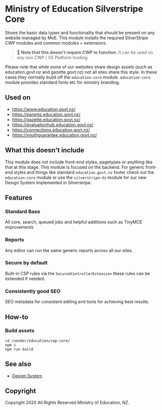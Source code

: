 # Ministry of Education Silverstripe Core

Stores the basic data types and functionality that should be present on any
website managed by MoE. This module installs the required SilverStripe CWP
modules and common modules + extensions.

> :green_heart: **Note that this doesn't require CWP to function**. It can be
used on any non CWP / SS Platform hosting.

Please note that while some of our websites share design assets (such as
education.govt.nz and gazette.govt.nz) not all sites share this style. In these
cases they normally build off the `education-core` module. `education-core`
module provides standard fonts etc for ministry branding.

## Used on

 * https://www.education.govt.nz/
 * https://parents.education.govt.nz/
 * https://gazette.education.govt.nz/
 * https://evaluationhub.education.govt.nz/
 * https://connections.education.govt.nz/
 * https://youthguarantee.education.govt.nz/

## What this doesn't include

This module does not include front-end styles, pagetypes or anything like that
at this stage. This module is focused on the backend. For generic front-end
styles and things like standard `education.govt.nz` footer check out the
`education-core` module or use the `silverstripe-ds` module for our new
Design System implemented in Silverstripe.

## Features

### Standard Base

All core, search, queued jobs and helpful additions such as TinyMCE improvements

### Reports

Any editor can run the same generic reports across all our sites.

### Secure by default

Built-in CSP rules via the `SecuredControllerExtension` these rules can be
extended if needed.

### Consistently good SEO

SEO metadata for consistent editing and tools for achieving best results.

## How-to

### Build assets

```
cd /vendor/education/cwp-core/
npm i
npm run build
```

## See also

-   [Design System](https://github.com/education-nz/silverstripe-ds)

## Copyright

Copyright 2020 All Rights Reserved Ministry of Education, NZ.
